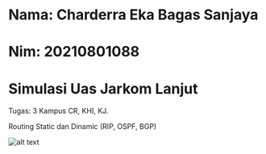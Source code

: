 # Nama: Charderra Eka Bagas Sanjaya

# Nim: 20210801088

# Simulasi Uas Jarkom Lanjut

Tugas: 
3 Kampus CR, KHI, KJ. 

Routing Static dan Dinamic (RIP, OSPF, BGP)

![[alt text](jarkom_topologi_tunnel.png)](https://github.com/bagas-sanjaya-UeU/Simulasi-UAS-Jarkom-Lanjut/blob/383f1aac36fdcba647276cf4f8b466a9b3e19636/jarkom_topologi_tunnel.png)
